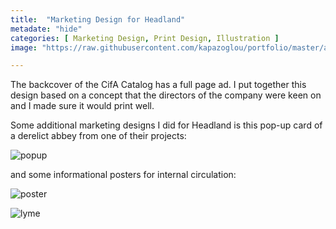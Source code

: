 ```yaml
---
title:  "Marketing Design for Headland"
metadate: "hide"
categories: [ Marketing Design, Print Design, Illustration ]
image: "https://raw.githubusercontent.com/kapazoglou/portfolio/master/assets/images/item/CIfA_ad-2016-v6.png"

---
```


The backcover of the CifA Catalog has a full page ad. I put together this design based on a concept that the directors of the company were keen on and I made sure it would print well. 

Some additional marketing designs I did for Headland is this pop-up card of a derelict abbey from one of their projects:

![popup](https://raw.githubusercontent.com/kapazoglou/portfolio/master/assets/images/item/gra_8.png)

and some informational posters for internal circulation:

![poster](https://raw.githubusercontent.com/kapazoglou/portfolio/master/assets/images/item/gra_9.png)

![lyme](https://raw.githubusercontent.com/kapazoglou/portfolio/master/assets/images/item/2016-1HAS-Plant-Lyme-Services_Page_2.png)